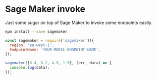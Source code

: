 Sage Maker invoke
=====

Just some sugar on top of Sage Maker to invoke some endpoints easily.

```sh
npm install --save sagemaker
```

```js
const sagemaker = require('sagemaker')({
  region: 'eu-west-1',
  EndpointName: 'YOUR-MODEL-ENDPOINT-NAME',
});

sagemaker([6.4, 3.2, 4.5, 1.5], (err, data) => {
  console.log(data);
});
```
